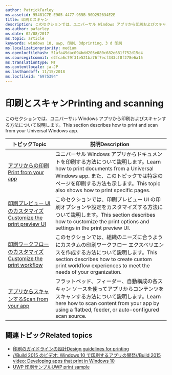 ```yaml
---
author: PatrickFarley
ms.assetid: 95481C7E-E905-4477-955B-90D292634E2E
title: 印刷とスキャン
description: このセクションでは、ユニバーサル Windows アプリから印刷およびスキャンする方法について説明します。
ms.author: pafarley
ms.date: 02/08/2017
ms.topic: article
keywords: windows 10, uwp, 印刷、3dprinting、3 d 印刷
ms.localizationpriority: medium
ms.openlocfilehash: 51afa49dac094bdd203e080c682e681f752d15e4
ms.sourcegitcommit: e2fca6c79f31e521ba76f7ecf343cf8f278e6a15
ms.translationtype: MT
ms.contentlocale: ja-JP
ms.lasthandoff: 11/15/2018
ms.locfileid: "6975394"
---
```

# <a name="printing-and-scanning"></a><span data-ttu-id="04014-104">印刷とスキャン</span><span class="sxs-lookup"><span data-stu-id="04014-104">Printing and scanning</span></span>


<span data-ttu-id="04014-105">このセクションでは、ユニバーサル Windows アプリから印刷およびスキャンする方法について説明します。</span><span class="sxs-lookup"><span data-stu-id="04014-105">This section describes how to print and scan from your Universal Windows app.</span></span>

| <span data-ttu-id="04014-106">トピック</span><span class="sxs-lookup"><span data-stu-id="04014-106">Topic</span></span> | <span data-ttu-id="04014-107">説明</span><span class="sxs-lookup"><span data-stu-id="04014-107">Description</span></span> | 
|-------|-------------|
| [<span data-ttu-id="04014-108">アプリからの印刷</span><span class="sxs-lookup"><span data-stu-id="04014-108">Print from your app</span></span>](print-from-your-app.md) | <span data-ttu-id="04014-109">ユニバーサル Windows アプリからドキュメントを印刷する方法について説明します。</span><span class="sxs-lookup"><span data-stu-id="04014-109">Learn how to print documents from a Universal Windows app.</span></span> <span data-ttu-id="04014-110">また、このトピックでは特定のページを印刷する方法も示します。</span><span class="sxs-lookup"><span data-stu-id="04014-110">This topic also shows how to print specific pages.</span></span> |
| [<span data-ttu-id="04014-111">印刷プレビュー UI のカスタマイズ</span><span class="sxs-lookup"><span data-stu-id="04014-111">Customize the print preview UI</span></span>](customize-the-print-preview-ui.md) | <span data-ttu-id="04014-112">このセクションでは、印刷プレビュー UI の印刷オプションや設定をカスタマイズする方法について説明します。</span><span class="sxs-lookup"><span data-stu-id="04014-112">This section describes how to customize the print options and settings in the print preview UI.</span></span> |
| [<span data-ttu-id="04014-113">印刷ワークフローのカスタマイズ</span><span class="sxs-lookup"><span data-stu-id="04014-113">Customize the print workflow</span></span>](print-workflow-customize.md) | <span data-ttu-id="04014-114">このセクションでは、組織のニーズに合うようにカスタムの印刷ワークフロー エクスペリエンスを作成する方法について説明します。</span><span class="sxs-lookup"><span data-stu-id="04014-114">This section describes how to create custom print workflow experiences to meet the needs of your organization.</span></span>  |
| [<span data-ttu-id="04014-115">アプリからスキャンする</span><span class="sxs-lookup"><span data-stu-id="04014-115">Scan from your app</span></span>](scan-from-your-app.md) | <span data-ttu-id="04014-116">フラットベッド、フィーダー、自動構成の各スキャン ソースを使ってアプリからコンテンツをスキャンする方法について説明します。</span><span class="sxs-lookup"><span data-stu-id="04014-116">Learn here how to scan content from your app by using a flatbed, feeder, or auto-configured scan source.</span></span>|

## <a name="related-topics"></a><span data-ttu-id="04014-117">関連トピック</span><span class="sxs-lookup"><span data-stu-id="04014-117">Related topics</span></span>

* [<span data-ttu-id="04014-118">印刷のガイドラインの設計</span><span class="sxs-lookup"><span data-stu-id="04014-118">Design guidelines for printing</span></span>](https://msdn.microsoft.com/library/windows/apps/Hh868178)
* [<span data-ttu-id="04014-119">//Build 2015 のビデオ: Windows 10 で印刷するアプリの開発</span><span class="sxs-lookup"><span data-stu-id="04014-119">//Build 2015 video: Developing apps that print in Windows 10</span></span>](https://channel9.msdn.com/Events/Build/2015/2-94)
* [<span data-ttu-id="04014-120">UWP 印刷サンプル</span><span class="sxs-lookup"><span data-stu-id="04014-120">UWP print sample</span></span>](http://go.microsoft.com/fwlink/p/?LinkId=619984)
 

